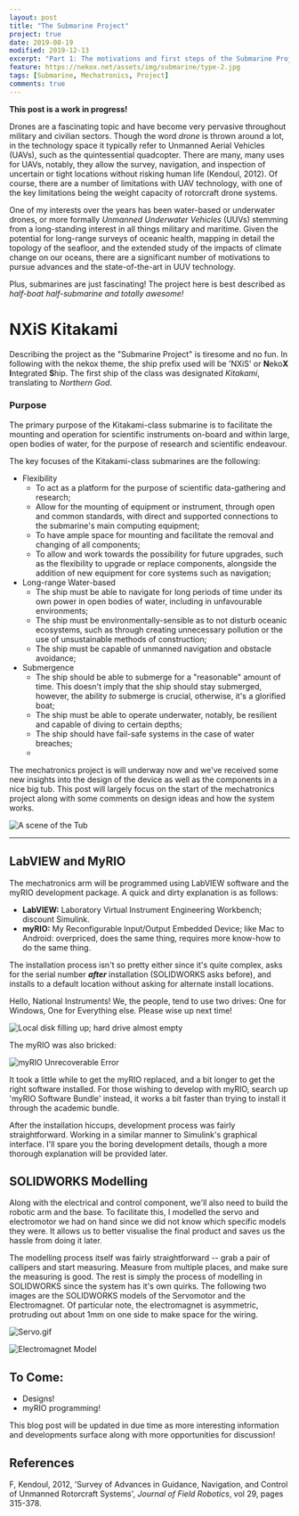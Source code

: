 ```yaml
---
layout: post
title: "The Submarine Project"
project: true
date: 2019-08-19
modified: 2019-12-13
excerpt: "Part 1: The motivations and first steps of the Submarine Project"
feature: https://nekox.net/assets/img/submarine/type-2.jpg
tags: [Submarine, Mechatronics, Project]
comments: true
---
```




**This post is a work in progress!**

Drones are a fascinating topic and have become very pervasive throughout military and civilian sectors. Though the word *drone* is thrown around a lot, in the technology space it typically refer to Unmanned Aerial Vehicles (UAVs), such as the quintessential quadcopter. There are many, many uses for UAVs, notably, they allow the survey, navigation, and inspection of uncertain or tight locations without risking human life (Kendoul, 2012). Of course, there are a number of limitations with UAV technology, with one of the key limitations being the weight capacity of rotorcraft drone systems.

One of my interests over the years has been water-based or underwater drones, or more formally *Unmanned Underwater Vehicles* (UUVs) stemming from a long-standing interest in all things military and maritime. Given the potential for long-range surveys of oceanic health, mapping in detail the topology of the seafloor, and the extended study of the impacts of climate change on our oceans, there are a significant number of motivations to pursue advances and the state-of-the-art in UUV technology.

Plus, submarines are just fascinating! The project here is best described as *half-boat half-submarine and totally awesome!*

# NXiS Kitakami

Describing the project as the "Submarine Project" is tiresome and no fun. In following with the nekox theme, the ship prefix used will be 'NXiS' or **N**eko**X** **I**ntegrated **S**hip. The first ship of the class was designated *Kitakami*, translating to *Northern God*.

### Purpose

The primary purpose of the Kitakami-class submarine is to facilitate the mounting and operation for scientific instruments on-board and within large, open bodies of water, for the purpose of research and scientific endeavour. 

The key focuses of the Kitakami-class submarines are the following:

* Flexibility
  * To act as a platform for the purpose of scientific data-gathering and research;
  * Allow for the mounting of equipment or instrument, through open and common standards, with direct and supported connections to the submarine's main computing equipment;
  * To have ample space for mounting and facilitate the removal and changing of all components;
  * To allow and work towards the possibility for future upgrades, such as the flexibility to upgrade or replace components, alongside the addition of new equipment for core systems such as navigation;
* Long-range Water-based
  * The ship must be able to navigate for long periods of time under its own power in open bodies of water, including in unfavourable environments;
  * The ship must be environmentally-sensible as to not disturb oceanic ecosystems, such as through creating unnecessary pollution or the use of unsustainable methods of construction;
  * The ship must be capable of unmanned navigation and obstacle avoidance;
* Submergence
  * The ship should be able to submerge for a "reasonable" amount of time. This doesn't imply that the ship should stay submerged, however, the ability *to* submerge is crucial, otherwise, it's a glorified boat;
  * The ship must be able to operate underwater, notably, be resilient and capable of diving to certain depths;
  * The ship should have fail-safe systems in the case of water breaches;
  * 







The mechatronics project is will underway now and we've received some new insights into the design of the device as well as the components in a nice big tub. This post will largely focus on the start of the mechatronics project along with some comments on design ideas and how the system works.

![A scene of the Tub](https://nekox.net/assets/img/mechatronics-part-2/IMG_20190819_112609.jpg)

---

## LabVIEW and MyRIO

The mechatronics arm will be programmed using LabVIEW software and the myRIO development package. A quick and dirty explanation is as follows:

* **LabVIEW:** Laboratory Virtual Instrument Engineering Workbench; discount Simulink.
* **myRIO:** My Reconfigurable Input/Output Embedded Device; like Mac to Android: overpriced, does the same thing, requires more know-how to do the same thing.

The installation process isn't so pretty either since it's quite complex, asks for the serial number **_after_** installation (SOLIDWORKS asks before), and installs to a default location without asking for alternate install locations.

Hello, National Instruments! We, the people, tend to use two drives: One for Windows, One for Everything else. Please wise up next time!

![Local disk filling up; hard drive almost empty](https://nekox.net/assets/img/mechatronics-part-2/explorer_BEGEr4YKbT.png)

The myRIO was also bricked:

![myRIO Unrecoverable Error](https://nekox.net/assets/img/mechatronics-part-2/IMG_20190816_155127.jpg)

It took a little while to get the myRIO replaced, and a bit longer to get the right software installed. For those wishing to develop with myRIO, search up 'myRIO Software Bundle' instead, it works a bit faster than trying to install it through the academic bundle.

After the installation hiccups, development process was fairly straightforward. Working in a similar manner to Simulink's graphical interface. I'll spare you the boring development details, though a more thorough explanation will be provided later.

## SOLIDWORKS Modelling

Along with the electrical and control component, we'll also need to build the robotic arm and the base. To facilitate this, I modelled the servo and electromotor we had on hand since we did not know which specific models they were. It allows us to better visualise the final product and saves us the hassle from doing it later. 

The modelling process itself was fairly straightforward -- grab a pair of callipers and start measuring. Measure from multiple places, and make sure the measuring is good. The rest is simply the process of modelling in SOLIDWORKS since the system has it's own quirks. The following two images are the SOLIDWORKS models of the Servomotor and the Electromagnet. Of particular note, the electromagnet is asymmetric, protruding out about 1mm on one side to make space for the wiring.

![Servo.gif](https://nekox.net/assets/img/mechatronics-part-2/JBWvYO4Kmb.gif)

![Electromagnet Model](https://nekox.net/assets/img/mechatronics-part-2/69162129_513482299398962_6224456107910234112_n.png)

## To Come:

* Designs!
* myRIO programming!

This blog post will be updated in due time as more interesting information and developments surface along with more opportunities for discussion!



## References

F, Kendoul, 2012, 'Survey of Advances in Guidance, Navigation, and Control of Unmanned Rotorcraft Systems', *Journal of Field Robotics*, vol 29, pages 315-378.